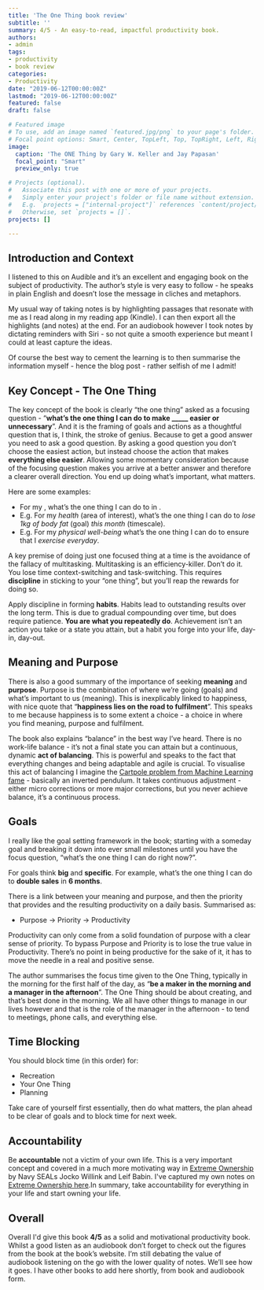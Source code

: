 ```yaml
---
title: 'The One Thing book review'
subtitle: ''
summary: 4/5 - An easy-to-read, impactful productivity book.
authors:
- admin
tags:
- productivity
- book review
categories:
- Productivity
date: "2019-06-12T00:00:00Z"
lastmod: "2019-06-12T00:00:00Z"
featured: false
draft: false

# Featured image
# To use, add an image named `featured.jpg/png` to your page's folder.
# Focal point options: Smart, Center, TopLeft, Top, TopRight, Left, Right, BottomLeft, Bottom, BottomRight
image:
  caption: 'The ONE Thing by Gary W. Keller and Jay Papasan'
  focal_point: "Smart"
  preview_only: true

# Projects (optional).
#   Associate this post with one or more of your projects.
#   Simply enter your project's folder or file name without extension.
#   E.g. `projects = ["internal-project"]` references `content/project/deep-learning/index.md`.
#   Otherwise, set `projects = []`.
projects: []

---
```


## Introduction and Context

I listened to this on Audible and it’s an excellent and engaging book on the subject of productivity. The author’s style is very easy to follow - he speaks in plain English and doesn’t lose the message in cliches and metaphors. 

My usual way of taking notes is by highlighting passages that resonate with me as I read along in my reading app (Kindle). I can then export all the highlights (and notes) at the end. For an audiobook however I took notes by dictating reminders with Siri - so not quite a smooth experience but meant I could at least capture the ideas. 

Of course the best way to cement the learning is to then summarise the information myself - hence the blog post - rather selfish of me I admit!

## Key Concept - The One Thing

The key concept of the book is clearly “the one thing” asked as a focusing question - “**what’s the one thing I can do to make _____ easier or unnecessary**”. And it is the framing of goals and actions as a thoughtful question that is, I think, the stroke of genius. Because to get a good answer you need to ask a good question. By asking a good question you don’t choose the easiest action, but instead choose the action that makes **everything else easier**. Allowing some momentary consideration because of the focusing question makes you arrive at a better answer and therefore a clearer overall direction. You end up doing what’s important, what matters. 

Here are some examples:

- For my <area of interest>, what’s the one thing I can do to <goal> in <timescale>.
- E.g. For my *health* (area of interest), what’s the one thing I can do to *lose 1kg of body fat* (goal) *this month* (timescale).
- E.g. For my *physical well-being* what’s the one thing I can do to ensure that I *exercise* *everyday*.

A key premise of doing just one focused thing at a time is the avoidance of the fallacy of multitasking. Multitasking is an efficiency-killer. Don’t do it. You lose time context-switching and task-switching. This requires **discipline** in sticking to your “one thing”, but you’ll reap the rewards for doing so. 

Apply discipline in forming **habits**. Habits lead to outstanding results over the long term. This is due to gradual compounding over time, but does require patience. **You are what you repeatedly do**. Achievement isn’t an action you take or a state you attain, but a habit you forge into your life, day-in, day-out. 

## Meaning and Purpose

There is also a good summary of the importance of seeking **meaning** and **purpose**. Purpose is the combination of where we’re going (goals) and what’s important to us (meaning). This is inexplicably linked to happiness, with nice quote that “**happiness lies on the road to fulfilment**”.  This speaks to me because happiness is to some extent a choice - a choice in where you find meaning, purpose and fulfilment. 

The book also explains “balance” in the best way I’ve heard. There is no work-life balance - it’s not a final state you can attain but a continuous, dynamic **act of balancing**. This is powerful and speaks to the fact that everything changes and being adaptable and agile is crucial. To visualise this act of balancing I imagine the [Cartpole problem from Machine Learning fame](https://towardsdatascience.com/cartpole-introduction-to-reinforcement-learning-ed0eb5b58288) - basically an inverted pendulum. It takes continuous adjustment - either micro corrections or more major corrections, but you never achieve balance, it’s a continuous process. 

## Goals

I really like the goal setting framework in the book; starting with a someday goal and breaking it down into ever small milestones until you have the focus question, “what’s the one thing I can do right now?”. 

For goals think **big** and **specific**. For example, what’s the one thing I can do to **double sales** in **6 months**. 

There is a link between your meaning and purpose, and then the priority that provides and the resulting productivity on a daily basis. Summarised as:

- Purpose → Priority → Productivity

Productivity can only come from a solid foundation of purpose with a clear sense of priority. To bypass Purpose and Priority is to lose the true value in Productivity. There’s no point in being productive for the sake of it, it has to move the needle in a real and positive sense. 

The author summarises the focus time given to the One Thing, typically in the morning for the first half of the day, as “**be a maker in the morning and a manager in the afternoon**”. The One Thing should be about creating, and that’s best done in the morning. We all have other things to manage in our lives however and that is the role of the manager in the afternoon - to tend to meetings, phone calls, and everything else. 

## Time Blocking

You should block time (in this order) for:

- Recreation
- Your One Thing
- Planning

Take care of yourself first essentially, then do what matters, the plan ahead to be clear of goals and to block time for next week. 

## Accountability

Be **accountable** not a victim of your own life. This is a very important concept and covered in a much more motivating way in [Extreme Ownership](https://www.goodreads.com/book/show/23848190-extreme-ownership) by Navy SEALs Jocko Willink and Leif Babin. I've captured my own notes on [Extreme Ownership here](https://nickjstevens.netlify.com/post/2019/extreme-ownership-book-review/).In summary, take accountability for everything in your life and start owning your life. 

## Overall

Overall I'd give this book **4/5** as a solid and motivational productivity book. Whilst a good listen as an audiobook don’t forget to check out the figures from the book at the book’s website. I’m still debating the value of audiobook listening on the go with the lower quality of notes. We’ll see how it goes. I have other books to add here shortly, from book and audiobook form.